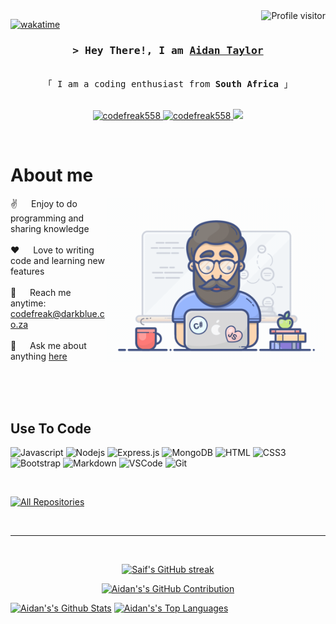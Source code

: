 <!--
<h2 align="center">
  Welcome to Aidan's World!
  <img src="https://media.giphy.com/media/hvRJCLFzcasrR4ia7z/giphy.gif" width="28">
</h2>
-->

<!--
<p align="center">
  <a href="https://github.com/codefreak558"><img src="https://readme-typing-svg.herokuapp.com/?lines=Self%20Taught%20Programmer;Front%20End%20Developer;1.5%2B%20years%20of%20coding%20experience;Always%20learning%20new%20things&center=true&width=380&height=45"></a>
</p>

 -->

<a href="https://komarev.com/ghpvc/?username=codefreak558">
  <img align="right" src="https://komarev.com/ghpvc/?username=codefreak558&label=Visitors&color=0e75b6&style=flat" alt="Profile visitor" />
</a>


[![wakatime](https://wakatime.com/badge/user/6bf38a2a-37af-4431-85b2-5a0f68ed4436.svg)](https://wakatime.com/@6bf38a2a-37af-4431-85b2-5a0f68ed4436)

<!-- Intro  -->
<h3 align="center">
        <samp>&gt; Hey There!, I am
                <b><a target="_blank" href="https://codefreak558.com">Aidan Taylor</a></b>
        </samp>
</h3>


<p align="center"> 
  <samp>
    <br>
    「 I am a coding enthusiast from <b>South Africa</b> 」
    <br>
    <br>
  </samp>
</p>

<p align="center">
 <a href="https://linkedin.com/in/aidan-taylor" target="_blank">
  <img src="https://img.shields.io/badge/LinkedIn-0077B5?style=for-the-badge&logo=linkedin&logoColor=white" alt="codefreak558"/>
 </a>
 <a href="https://dev.to/codefreak558" target="_blank">
  <img src="https://img.shields.io/badge/dev.to-0A0A0A?style=for-the-badge&logo=dev.to&logoColor=white" alt="codefreak558" />
 </a>
 <a href="https://twitter.com/codefreak558" target="_blank">
  <img src="https://img.shields.io/badge/Twitter-1DA1F2?style=for-the-badge&logo=twitter&logoColor=white" />
 </a>
</p>
<br />

<!-- About Section -->
 # About me
 
<p>
 <img align="right" width="350" src="/assets/programmer.gif" alt="Coding gif" />
  
 ✌️ &emsp; Enjoy to do programming and sharing knowledge <br/><br/>
 ❤️ &emsp; Love to writing code and learning new features<br/><br/>
 📧 &emsp; Reach me anytime: codefreak@darkblue.co.za<br/><br/>
 💬 &emsp; Ask me about anything [here](https://github.com/codefreak558/codefreak558/issues)

</p>

<br/>
<br/>
<br/>

## Use To Code

![Javascript](https://img.shields.io/badge/Javascript-F0DB4F?style=for-the-badge&labelColor=black&logo=javascript&logoColor=F0DB4F)
![Nodejs](https://img.shields.io/badge/Nodejs-3C873A?style=for-the-badge&labelColor=black&logo=node.js&logoColor=3C873A)
![Express.js](https://img.shields.io/badge/Express.js-000000?style=for-the-badge&logo=express&logoColor=white)
![MongoDB](https://img.shields.io/badge/MongoDB-4EA94B?style=for-the-badge&logo=mongodb&logoColor=white)
![HTML](https://img.shields.io/badge/HTML5-E34F26?style=for-the-badge&logo=html5&logoColor=white)
![CSS3](https://img.shields.io/badge/CSS3-1572B6?style=for-the-badge&logo=css3&logoColor=white)
![Bootstrap](https://img.shields.io/badge/Bootstrap-563D7C?style=for-the-badge&logo=bootstrap&logoColor=white)
![Markdown](https://img.shields.io/badge/Markdown-000000?style=for-the-badge&logo=markdown&logoColor=white)
![VSCode](https://img.shields.io/badge/Visual_Studio-0078d7?style=for-the-badge&logo=visual%20studio&logoColor=white)
![Git](https://img.shields.io/badge/Git-F05032?style=for-the-badge&logo=git&logoColor=white)

<br/>

<p align="left">
  <a href="https://github.com/codefreak558?tab=repositories" target="_blank"><img alt="All Repositories" title="All Repositories" src="https://img.shields.io/badge/-All%20Repos-2962FF?style=for-the-badge&logo=koding&logoColor=white"/></a>
</p>

<br/>
<hr/>
<br/>

<p align="center">
  <a href="https://github.com/codefreak558">
    <img src="https://github-readme-streak-stats.herokuapp.com/?user=codefreak558&theme=radical&border=7F3FBF&background=0D1117" alt="Saif's GitHub streak"/>
  </a>
</p>

<p align="center">
  <a href="https://github.com/codefreak558">
    <img src="https://github-profile-summary-cards.vercel.app/api/cards/profile-details?username=codefreak558&theme=radical" alt="Aidan's's GitHub Contribution"/>
  </a>
</p>

<a> 
    <a href="https://github.com/codefreak558"><img alt="Aidan's's Github Stats" src="https://denvercoder1-github-readme-stats.vercel.app/api?username=codefreak558&show_icons=true&count_private=true&theme=react&border_color=7F3FBF&bg_color=0D1117&title_color=F85D7F&icon_color=F8D866" height="192px" width="49.5%"/></a>
  <a href="https://github.com/codefreak558"><img alt="Aidan's's Top Languages" src="https://denvercoder1-github-readme-stats.vercel.app/api/top-langs/?username=codefreak558&langs_count=8&layout=compact&theme=react&border_color=7F3FBF&bg_color=0D1117&title_color=F85D7F&icon_color=F8D866" height="192px" width="49.5%"/></a>
  <br/>
</a>
